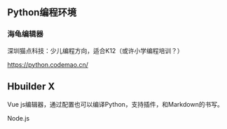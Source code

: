 ## Python编程环境

### 海龟编辑器 

深圳猫点科技：少儿编程方向，适合K12（或许小学编程培训？）

https://python.codemao.cn/



## Hbuilder X

Vue js编辑器，通过配置也可以编译Python，支持插件，和Markdown的书写。



 Node.js

